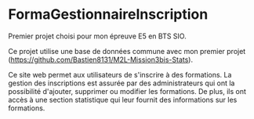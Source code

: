 # FormaGestionnaireInscription

Premier projet choisi pour mon épreuve E5 en BTS SIO.

Ce projet utilise une base de données commune avec mon premier projet (https://github.com/Bastien8131/M2L-Mission3bis-Stats).

Ce site web permet aux utilisateurs de s'inscrire à des formations. La gestion des inscriptions est assurée par des administrateurs qui ont la possibilité d'ajouter, supprimer ou modifier les formations. De plus, ils ont accès à une section statistique qui leur fournit des informations sur les formations.
